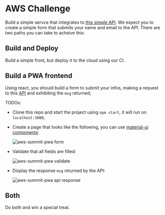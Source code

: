 # AWS Challenge

Build a simple servce that integrates to [this simple API](https://aws-challenge.quintoandar.com.br/apidocs/). We expect you to create a simple form that submits your name and email to the API. There are two paths you can take to acheive this:


## Build and Deploy

Build a simple front, but deploy it to the cloud using our CI.

## Build a PWA frontend

Using react, you should build a form to submit your infos, making a request to this [API](https://aws-challenge.quintoandar.com.br/apidocs/) and exhibiting the `msg` returned;

TODOs:

  - Clone this repo and start the project using `npm start`, it will run on `localhost:3000`;
  - Create a page that looks like the following, you can use [material-ui components](https://material-ui.com/):

    ![aws-summit-pwa form](https://user-images.githubusercontent.com/22302138/41689036-1bb5027c-74c5-11e8-8d91-ed6022bda8b5.png)

  - Validate that all fields are filled:

    ![aws-summit-pwa validate](https://user-images.githubusercontent.com/22302138/41689096-6c261656-74c5-11e8-93f3-b3d68a4685b0.png)

  - Display the response `msg` returned by the API:

    ![aws-summit-pwa api response](https://user-images.githubusercontent.com/22302138/41689173-c504a454-74c5-11e8-828f-6b91700e7f43.png)



## Both

Do both and win a special treat.
